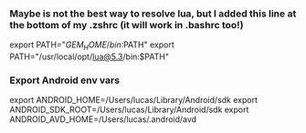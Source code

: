 ### Maybe is not the best way to resolve lua, but I added this line at the bottom of my .zshrc (it will work in .bashrc too!)
export PATH="$GEM_HOME/bin:$PATH"
export PATH="/usr/local/opt/lua@5.3/bin:$PATH"

### Export Android env vars
export ANDROID_HOME=/Users/lucas/Library/Android/sdk
export ANDROID_SDK_ROOT=/Users/lucas/Library/Android/sdk
export ANDROID_AVD_HOME=/Users/lucas/.android/avd

